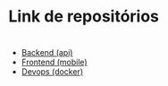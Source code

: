 # Link de repositórios <h1>

* [Backend (api)](https://github.com/tarcizo12/Api-Projeto-Integrador) 
* [Frontend (mobile)](https://github.com/tarcizo12/Frontend-Projeto-Integrador) 
* [Devops (docker)](https://github.com/tarcizo12/Docker-Projeto-Integrador)

